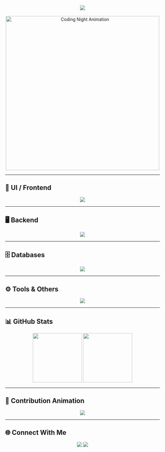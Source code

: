 <!-- Typing Animation -->
<h1 align="center">
  <img src="https://readme-typing-svg.herokuapp.com?font=Fira+Code&size=30&duration=3000&pause=1000&color=00FFD1&center=true&vCenter=true&width=700&lines=Hi%2C+I'm+Mrityunjay+Chauhan+👋;Java+Full+Stack+Developer+💻;MCA+Student+🎓;UI+%26+Backend+Specialist+🚀;Always+Learning+New+Things+✨" />
</h1>

<!-- Animated Night Mode GIF -->
<p align="center">
  <img src="https://media.giphy.com/media/3o7TKy0F2Aj8N2YQJy/giphy.gif" width="500px" alt="Coding Night Animation" />
</p>

---

## 🎨 UI / Frontend
<p align="center">
  <img src="https://skillicons.dev/icons?i=react,js,html,css,bootstrap,tailwind" />
</p>

---

## 🖥️ Backend
<p align="center">
  <img src="https://skillicons.dev/icons?i=java,spring,maven" />
</p>

---

## 🗄️ Databases
<p align="center">
  <img src="https://skillicons.dev/icons?i=mysql,oracle,mongodb" />
</p>

---

## ⚙️ Tools & Others
<p align="center">
  <img src="https://skillicons.dev/icons?i=git,github,vscode,postman" />
</p>

---

## 📊 GitHub Stats
<div align="center">
  <img src="https://github-readme-stats.vercel.app/api?username=MrityunjayChauhan1&show_icons=true&theme=radical&hide_border=true" height="160"/>
  <img src="https://github-readme-streak-stats.herokuapp.com/?user=MrityunjayChauhan1&theme=radical&hide_border=true" height="160"/>
</div>

---

## 🐍 Contribution Animation
<p align="center">
  <img src="https://raw.githubusercontent.com/MrityunjayChauhan1/MrityunjayChauhan1/output/github-contribution-grid-snake.svg" />
</p>

---

## 🌐 Connect With Me
<p align="center">
  <a href="https://www.linkedin.com/in/mrityunjay-chauhan-"><img src="https://img.shields.io/badge/LinkedIn-%230077B5.svg?&style=for-the-badge&logo=linkedin&logoColor=white" /></a>
  <a href="mailto:msdchauhan1@gmail.com"><img src="https://img.shields.io/badge/Gmail-D14836?style=for-the-badge&logo=gmail&logoColor=white" /></a>
</p>

